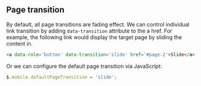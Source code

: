 ## Page transition

By default, all page transitions are fading effect. We can control individual link transition by adding `data-transition` attribute to the a href. For example, the following link would display the target page by sliding the content in.

``` html
<a data-role='button' data-transition='slide' href='#page-2'>Slide</a>
```

Or we can configure the default page transition via JavaScript:

``` javascript
$.mobile.defaultPageTransition = 'slide';
```

